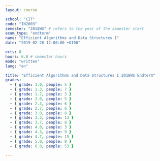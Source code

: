 ```yaml
---
layout: course

school: "CIT"
code: "IN2003"
semester: "2018WS" # refers to the year of the semester start
exam_type: "endterm"
name: "Efficient Algorithms and Data Structures I"
date: "2019-02-28 12:00:00 +0100"

ects: 8
hours: 6.0 # semester hours
mode: "written"
lang: "en"

title: "Efficient Algorithms and Data Structures I 2018WS Endterm"
grades:
  - { grade: 1.0, people: 5 }
  - { grade: 1.3, people: 7 }
  - { grade: 1.7, people: 3 }
  - { grade: 2.0, people: 5 }
  - { grade: 2.3, people: 6 }
  - { grade: 2.7, people: 6 }
  - { grade: 3.0, people: 8 }
  - { grade: 3.3, people: 13 }
  - { grade: 3.7, people: 8 }
  - { grade: 4.0, people: 3 }
  - { grade: 4.3, people: 9 }
  - { grade: 4.7, people: 15 }
  - { grade: 5.0, people: 8 }
  - { grade: 6.0, people: 53 }

---
```

